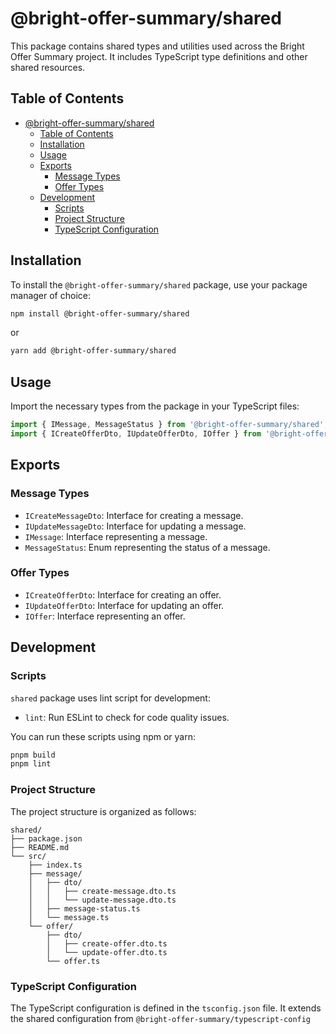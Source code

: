 
# @bright-offer-summary/shared

This package contains shared types and utilities used across the Bright Offer Summary project. It includes TypeScript type definitions and other shared resources.

## Table of Contents

- [@bright-offer-summary/shared](#bright-offer-summaryshared)
  - [Table of Contents](#table-of-contents)
  - [Installation](#installation)
  - [Usage](#usage)
  - [Exports](#exports)
    - [Message Types](#message-types)
    - [Offer Types](#offer-types)
  - [Development](#development)
    - [Scripts](#scripts)
    - [Project Structure](#project-structure)
    - [TypeScript Configuration](#typescript-configuration)

## Installation

To install the `@bright-offer-summary/shared` package, use your package manager of choice:

```sh
npm install @bright-offer-summary/shared
```

or

```sh
yarn add @bright-offer-summary/shared
```

## Usage

Import the necessary types from the package in your TypeScript files:

```ts
import { IMessage, MessageStatus } from '@bright-offer-summary/shared';
import { ICreateOfferDto, IUpdateOfferDto, IOffer } from '@bright-offer-summary/shared';
```

## Exports

### Message Types

- `ICreateMessageDto`: Interface for creating a message.
- `IUpdateMessageDto`: Interface for updating a message.
- `IMessage`: Interface representing a message.
- `MessageStatus`: Enum representing the status of a message.

### Offer Types

- `ICreateOfferDto`: Interface for creating an offer.
- `IUpdateOfferDto`: Interface for updating an offer.
- `IOffer`: Interface representing an offer.

## Development

### Scripts

`shared` package uses lint script for development:

- `lint`: Run ESLint to check for code quality issues.

You can run these scripts using npm or yarn:

```sh
pnpm build
pnpm lint
```

### Project Structure

The project structure is organized as follows:

```
shared/
├── package.json
├── README.md
└── src/
    ├── index.ts
    ├── message/
    │   ├── dto/
    │   │   ├── create-message.dto.ts
    │   │   └── update-message.dto.ts
    │   ├── message-status.ts
    │   └── message.ts
    └── offer/
        ├── dto/
        │   ├── create-offer.dto.ts
        │   └── update-offer.dto.ts
        └── offer.ts
```

### TypeScript Configuration

The TypeScript configuration is defined in the `tsconfig.json` file. It extends the shared configuration from `@bright-offer-summary/typescript-config`